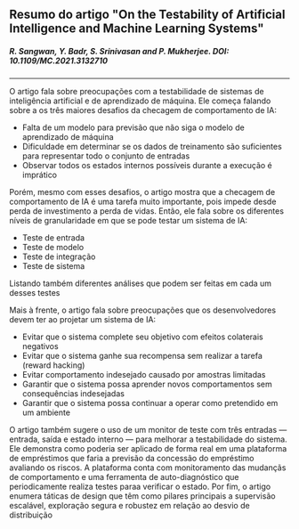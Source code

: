 ## Resumo do artigo "On the Testability of Artificial Intelligence and Machine Learning Systems"
##### R. Sangwan, Y. Badr, S. Srinivasan and P. Mukherjee. DOI: 10.1109/MC.2021.3132710
---
O artigo fala sobre preocupações com a testabilidade de sistemas de inteligência artificial e de aprendizado de máquina.
Ele começa falando sobre a os três maiores desafios da checagem de comportamento de IA:

- Falta de um modelo para previsão que não siga o modelo de aprendizado de máquina
- Dificuldade em determinar se os dados de treinamento são suficientes para representar todo o conjunto de entradas
- Observar todos os estados internos possíveis durante a execução é imprático

Porém, mesmo com esses desafios, o artigo mostra que a checagem de comportamento de IA é uma tarefa muito importante, pois impede desde perda de investimento a perda de vidas.
Então, ele fala sobre os diferentes níveis de granularidade em que se pode testar um sistema de IA:
- Teste de entrada
- Teste de modelo
- Teste de integração
- Teste de sistema

Listando também diferentes análises que podem ser feitas em cada um desses testes

Mais à frente, o artigo fala sobre preocupações que os desenvolvedores devem ter ao projetar um sistema de IA:

- Evitar que o sistema complete seu objetivo com efeitos colaterais negativos
- Evitar que o sistema ganhe sua recompensa sem realizar a tarefa (reward hacking)
- Evitar comportamento indesejado causado por amostras limitadas
- Garantir que o sistema possa aprender novos comportamentos sem consequências indesejadas
- Garantir que o sistema possa continuar a operar como pretendido em um ambiente

O artigo também sugere o uso de um monitor de teste com três entradas — entrada, saída e estado interno — para melhorar a testabilidade do sistema. Ele demonstra como poderia ser aplicado de forma real em uma plataforma de empréstimos que faria a previsão da concessão do empréstimo avaliando os riscos. A plataforma conta com monitoramento das mudançãs de comportamento e uma ferramenta de auto-diagnóstico que periodicamente realiza testes paraa verificar o estado. Por fim, o artigo enumera táticas de design que têm como pilares principais a supervisão escalável, exploração segura e robustez em relação ao desvio de distribuição